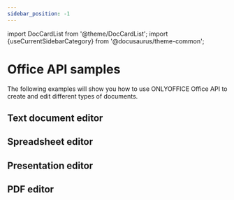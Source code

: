 ```yaml
---
sidebar_position: -1
---
```


import DocCardList from '@theme/DocCardList';
import {useCurrentSidebarCategory} from '@docusaurus/theme-common';

# Office API samples

The following examples will show you how to use ONLYOFFICE Office API to create and edit different types of documents.

## Text document editor

<DocCardList items={[...[...useCurrentSidebarCategory().items[0].items]]} />

## Spreadsheet editor

<DocCardList items={[...[...useCurrentSidebarCategory().items[1].items]]} />

## Presentation editor

<DocCardList items={[...[...useCurrentSidebarCategory().items[2].items]]} />

## PDF editor

<DocCardList items={[...[...useCurrentSidebarCategory().items[3].items]]} />
